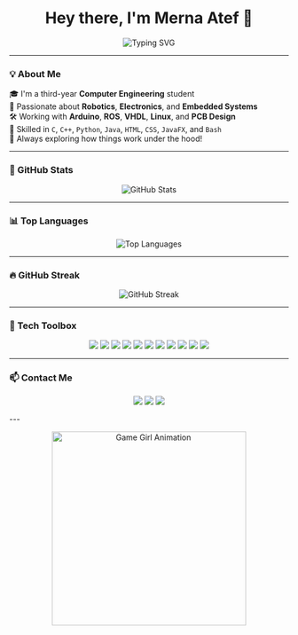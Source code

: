 <h1 align="center">Hey there, I'm Merna Atef 👋</h1>

<p align="center">
<img src="https://readme-typing-svg.herokuapp.com?font=Fira+Code&size=22&pause=1000&color=F7729C&center=true&vCenter=true&width=450&lines=Computer+Engineering+Student;Robotics+Enthusias;Pas+Passionate+About+Embedded+Systems+VHDL;Always+Learning+Something+New+%F0%9F%8C%9F" alt="Typing SVG" />
</p>

---

### 💡 About Me

🎓 I'm a third-year **Computer Engineering** student  
🤖 Passionate about **Robotics**, **Electronics**, and **Embedded Systems**  
🛠️ Working with **Arduino**, **ROS**, **VHDL**, **Linux**, and **PCB Design**  
💬 Skilled in `C`, `C++`, `Python`, `Java`, `HTML`, `CSS`, `JavaFX`, and `Bash`  
🚀 Always exploring how things work under the hood!

---

### 🌟 GitHub Stats
<p align="center">
  <img src="https://github-readme-stats.vercel.app/api?username=MernaAtefIbrahimAhmed&show_icons=true&theme=tokyonight&hide_title=false&count_private=true" alt="GitHub Stats" />
</p>

---

### 📊 Top Languages
<p align="center">
  <img src="https://github-readme-stats.vercel.app/api/top-langs/?username=MernaAtefIbrahimAhmed&layout=compact&theme=tokyonight" alt="Top Languages" />
</p>

---

### 🔥 GitHub Streak
<p align="center">
  <img src="https://github-readme-streak-stats.herokuapp.com/?user=MernaAtefIbrahimAhmed&theme=tokyonight" alt="GitHub Streak"/>
</p>

---

### 🧰 Tech Toolbox
<p align="center">
  <img src="https://img.shields.io/badge/C-00599C?style=for-the-badge&logo=c&logoColor=white"/>
  <img src="https://img.shields.io/badge/C++-00599C?style=for-the-badge&logo=c%2b%2b&logoColor=white"/>
  <img src="https://img.shields.io/badge/Python-3776AB?style=for-the-badge&logo=python&logoColor=white"/>
  <img src="https://img.shields.io/badge/Java-ED8B00?style=for-the-badge&logo=java&logoColor=white"/>
  <img src="https://img.shields.io/badge/HTML-E34F26?style=for-the-badge&logo=html5&logoColor=white"/>
  <img src="https://img.shields.io/badge/CSS-1572B6?style=for-the-badge&logo=css3&logoColor=white"/>
  <img src="https://img.shields.io/badge/Arduino-00979D?style=for-the-badge&logo=arduino&logoColor=white"/>
  <img src="https://img.shields.io/badge/VHDL-9400D3?style=for-the-badge"/>
  <img src="https://img.shields.io/badge/PCB-228B22?style=for-the-badge"/>
  <img src="https://img.shields.io/badge/Linux-FCC624?style=for-the-badge&logo=linux&logoColor=black"/>
  <img src="https://img.shields.io/badge/ROS-22314E?style=for-the-badge"/>
</p>

---

### 📫 Contact Me
<p align="center">
  <a href="https://www.linkedin.com/in/mernaatef/"><img src="https://img.shields.io/badge/LinkedIn-0077B5?style=for-the-badge&logo=linkedin&logoColor=white"/></a>
  <a href="https://discord.com/users/1177515053612810240"><img src="https://img.shields.io/badge/Discord-5865F2?style=for-the-badge&logo=discord&logoColor=white"/></a>
  <a href="merna.atef@ieee-zsb.org"><img src="https://img.shields.io/badge/Email-D14836?style=for-the-badge&logo=gmail&logoColor=white"/></a>
</p>
---
<p align="center">
  <img src="https://media.giphy.com/media/USV0ym3bVWQJJmNu3N/giphy.gif" width="350" alt="Game Girl Animation" />
</p>



